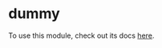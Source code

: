 # dummy

To use this module, check out its docs [here](
https://docs.ase.vu.nl/docs/framework/services/dummy/
).
